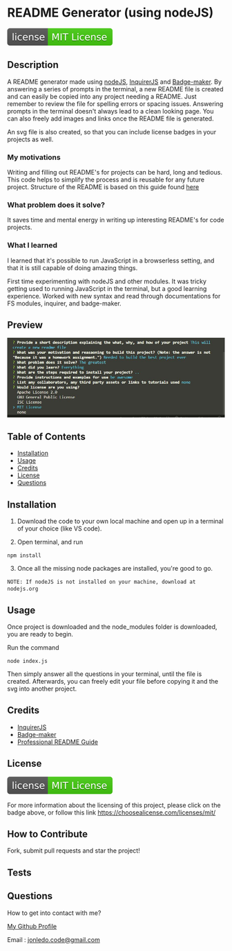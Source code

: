 # README Generator (using nodeJS)

![license badge](./license-badge.svg)

## Description

A README generator made using [nodeJS](https://nodejs.org/en/docs/), [InquirerJS](https://www.npmjs.com/package/inquirer) and [Badge-maker](https://www.npmjs.com/package/badge-maker). By answering a series of prompts in the terminal, a new README file is created and can easily be copied into any project needing a README. Just remember to review the file for spelling errors or spacing issues. Answering prompts in the terminal doesn't always lead to a clean looking page. You can also freely add images and links once the README file is generated.

An svg file is also created, so that you can include license badges in your projects as well.

### My motivations

Writing and filling out README's for projects can be hard, long and tedious. This code helps to simplify the process and is reusable for any future project. Structure of the README is based on this guide found [here](https://coding-boot-camp.github.io/full-stack/github/professional-readme-guide)

### What problem does it solve?

It saves time and mental energy in writing up interesting README's for code projects.

### What I learned

I learned that it's possible to run JavaScript in a browserless setting, and that it is still capable of doing amazing things.

First time experimenting with nodeJS and other modules. It was tricky getting used to running JavaScript in the terminal, but a good learning experience. Worked with new syntax and read through documentations for FS modules, inquirer, and badge-maker.

## Preview

![project-preview-image](./Assets/nodejs.JPG)

## Table of Contents

- [Installation](#installation)
- [Usage](#usage)
- [Credits](#credits)
- [License](#license)
- [Questions](#questions)

## Installation

1. Download the code to your own local machine and open up in a terminal of your choice (like VS code).

2. Open terminal, and run

```
npm install
```

3. Once all the missing node packages are installed, you're good to go.

```
NOTE: If nodeJS is not installed on your machine, download at nodejs.org
```

## Usage

Once project is downloaded and the node_modules folder is downloaded, you are ready to begin.

Run the command

```
node index.js
```

Then simply answer all the questions in your terminal, until the file is created. Afterwards, you can freely edit your file before copying it and the svg into another project.

## Credits

- [InquirerJS](https://www.npmjs.com/package/inquirer)
- [Badge-maker](https://www.npmjs.com/package/badge-maker)
- [Professional README Guide](https://coding-boot-camp.github.io/full-stack/github/professional-readme-guide)

## License

[![license badge](./license-badge.svg)](https://choosealicense.com/licenses/mit/)

For more information about the licensing of this project, please click on the badge above, or follow this link https://choosealicense.com/licenses/mit/

## How to Contribute

Fork, submit pull requests and star the project!

## Tests

## Questions

How to get into contact with me?

[My Github Profile](https://github.com/Jon-Ledo)

Email : jonledo.code@gmail.com
